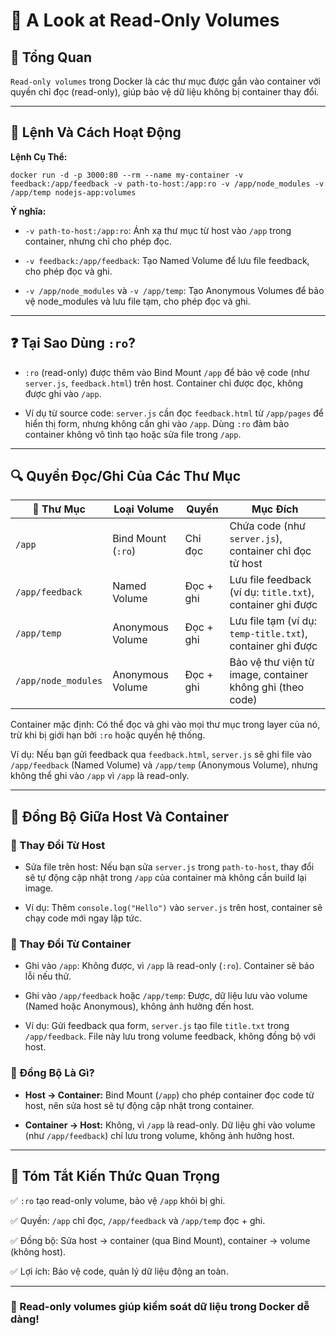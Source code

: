 # 📝 A Look at Read-Only Volumes

## 📌 Tổng Quan

`Read-only volumes` trong Docker là các thư mục được gắn vào container với quyền chỉ đọc (read-only), giúp bảo vệ dữ liệu không bị container thay đổi.

---

## 🚀 Lệnh Và Cách Hoạt Động

**Lệnh Cụ Thể:**

```
docker run -d -p 3000:80 --rm --name my-container -v feedback:/app/feedback -v path-to-host:/app:ro -v /app/node_modules -v /app/temp nodejs-app:volumes
```

**Ý nghĩa:**

- `-v path-to-host:/app:ro`: Ánh xạ thư mục từ host vào `/app` trong container, nhưng chỉ cho phép đọc.

- `-v feedback:/app/feedback`: Tạo Named Volume để lưu file feedback, cho phép đọc và ghi.

- `-v /app/node_modules` và `-v /app/temp`: Tạo Anonymous Volumes để bảo vệ node_modules và lưu file tạm, cho phép đọc và ghi.

---

## ❓ Tại Sao Dùng `:ro`?

- `:ro` (read-only) được thêm vào Bind Mount `/app` để bảo vệ code (như `server.js`, `feedback.html`) trên host. Container chỉ được đọc, không được ghi vào `/app`.

- Ví dụ từ source code: `server.js` cần đọc `feedback.html` từ `/app/pages` để hiển thị form, nhưng không cần ghi vào `/app`. Dùng `:ro` đảm bảo container không vô tình tạo hoặc sửa file trong `/app`.

---

## 🔍 Quyền Đọc/Ghi Của Các Thư Mục

| 📁 Thư Mục         | Loại Volume        | Quyền      | Mục Đích                                               |
|--------------------|-------------------|------------|--------------------------------------------------------|
| `/app`             | Bind Mount (`:ro`) | Chỉ đọc    | Chứa code (như `server.js`), container chỉ đọc từ host |
| `/app/feedback`    | Named Volume      | Đọc + ghi  | Lưu file feedback (ví dụ: `title.txt`), container ghi được |
| `/app/temp`        | Anonymous Volume  | Đọc + ghi  | Lưu file tạm (ví dụ: `temp-title.txt`), container ghi được |
| `/app/node_modules`| Anonymous Volume  | Đọc + ghi  | Bảo vệ thư viện từ image, container không ghi (theo code) |

Container mặc định: Có thể đọc và ghi vào mọi thư mục trong layer của nó, trừ khi bị giới hạn bởi `:ro` hoặc quyền hệ thống.

Ví dụ: Nếu bạn gửi feedback qua `feedback.html`, `server.js` sẽ ghi file vào `/app/feedback` (Named Volume) và `/app/temp` (Anonymous Volume), nhưng không thể ghi vào `/app` vì `/app` là read-only.

---

## 🔄 Đồng Bộ Giữa Host Và Container

### 🔸 Thay Đổi Từ Host

- Sửa file trên host: Nếu bạn sửa `server.js` trong `path-to-host`, thay đổi sẽ tự động cập nhật trong `/app` của container mà không cần build lại image.

- Ví dụ: Thêm `console.log("Hello")` vào `server.js` trên host, container sẽ chạy code mới ngay lập tức.

### 🔸 Thay Đổi Từ Container

- Ghi vào `/app`: Không được, vì `/app` là read-only (`:ro`). Container sẽ báo lỗi nếu thử.

- Ghi vào `/app/feedback` hoặc `/app/temp`: Được, dữ liệu lưu vào volume (Named hoặc Anonymous), không ảnh hưởng đến host.

- Ví dụ: Gửi feedback qua form, `server.js` tạo file `title.txt` trong `/app/feedback`. File này lưu trong volume feedback, không đồng bộ với host.

### 🔸 Đồng Bộ Là Gì?

- **Host → Container:** Bind Mount (`/app`) cho phép container đọc code từ host, nên sửa host sẽ tự động cập nhật trong container.

- **Container → Host:** Không, vì `/app` là read-only. Dữ liệu ghi vào volume (như `/app/feedback`) chỉ lưu trong volume, không ảnh hưởng host.

---

## 📌 Tóm Tắt Kiến Thức Quan Trọng

✅ `:ro` tạo read-only volume, bảo vệ `/app` khỏi bị ghi.

✅ Quyền: `/app` chỉ đọc, `/app/feedback` và `/app/temp` đọc + ghi.

✅ Đồng bộ: Sửa host → container (qua Bind Mount), container → volume (không host).

✅ Lợi ích: Bảo vệ code, quản lý dữ liệu động an toàn.

---

### 🚀 Read-only volumes giúp kiểm soát dữ liệu trong Docker dễ dàng!

